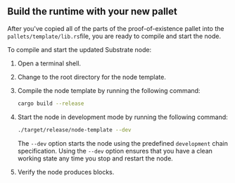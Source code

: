 
## Build the runtime with your new pallet

After you've copied all of the parts of the proof-of-existence pallet into the `pallets/template/lib.rs`file, you are ready to compile and start the node.

To compile and start the updated Substrate node:

1. Open a terminal shell.

1. Change to the root directory for the node template.

1. Compile the node template by running the following command:

	```bash
	cargo build --release
	```

1. Start the node in development mode by running the following command:

	```bash
	./target/release/node-template --dev
	```

	The `--dev` option starts the node using the predefined `development` chain specification.
	Using the `--dev` option ensures that you have a clean working state any time you stop and restart the node.

1. Verify the node produces blocks.
